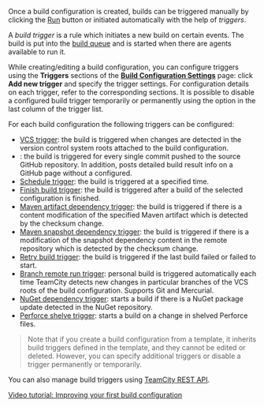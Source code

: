 [//]: # (title: Configuring Build Triggers)
[//]: # (auxiliary-id: Configuring Build Triggers)

Once a build configuration is created, builds can be triggered manually by clicking the [Run](running-custom-build.md) button or initiated automatically with the help of _triggers_.

A _build trigger_ is a rule which initiates a new build on certain events. The build is put into the [build queue](working-with-build-queue.md) and is started when there are agents available to run it.

While creating/editing a build configuration, you can configure triggers using the __Triggers__ sections of the __[Build Configuration Settings](project-administrator-guide.md#Edit+and+View+Modes)__ page: click __Add new trigger__ and specify the trigger settings. For configuration details on each trigger, refer to the corresponding sections. It is possible to disable a configured build trigger temporarily or permanently using the option in the last column of the trigger list.

For each build configuration the following triggers can be configured:
* [VCS trigger](configuring-vcs-triggers.md): the build is triggered when changes are detected in the version control system roots attached to the build configuration.
* [](github-checks-trigger.md): the build is triggered for every single commit pushed to the source GitHub repository. In addition, posts detailed build result info on a GitHub page without a [](commit-status-publisher.md) configured.
* [Schedule trigger](configuring-schedule-triggers.md): the build is triggered at a specified time.
* [Finish build trigger](configuring-finish-build-trigger.md): the build is triggered after a build of the selected configuration is finished.
* [Maven artifact dependency trigger](configuring-maven-triggers.md#Maven+Artifact+Dependency+Trigger): the build is triggered if there is a content modification of the specified Maven artifact which is detected by the checksum change.
* [Maven snapshot dependency trigger](configuring-maven-triggers.md#Maven+Snapshot+Dependency+Trigger): the build is triggered if there is a modification of the snapshot dependency content in the remote repository which is detected by the checksum change.
* [Retry build trigger](configuring-retry-build-trigger.md): the build is triggered if the last build failed or failed to start.
* [Branch remote run trigger](branch-remote-run-trigger.md): personal build is triggered automatically each time TeamCity detects new changes in particular branches of the VCS roots of the build configuration. Supports Git and Mercurial.
* [NuGet dependency trigger](nuget-dependency-trigger.md): starts a build if there is a NuGet package update detected in the NuGet repository.
* [Perforce shelve trigger](perforce-shelve-trigger.md): starts a build on a change in shelved Perforce files.

>Note that if you create a build configuration from a template, it inherits build triggers defined in the template, and they cannot be edited or deleted. However, you can specify additional triggers or disable a trigger permanently or temporarily.

You can also manage build triggers using [TeamCity REST API](https://www.jetbrains.com/help/teamcity/rest/manage-build-configuration-details.html#Manage+Build+Triggers).

<seealso>
    <category ref="external">
        <a href="https://youtu.be/fttWwJG7C38">Video tutorial: Improving your first build configuration</a>
    </category>
        
</seealso>

